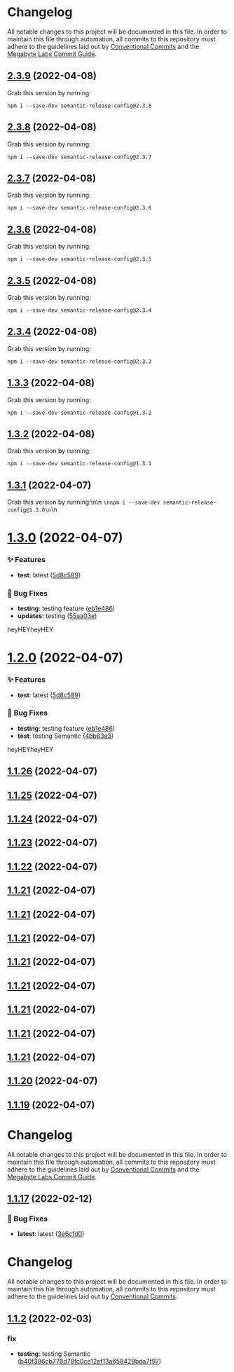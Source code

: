 # Changelog

All notable changes to this project will be documented in this file. In order to maintain this file through automation, all commits to this repository must adhere to the guidelines laid out by [Conventional Commits](https://conventionalcommits.org) and the [Megabyte Labs Commit Guide](https://megabyte.space/docs/contributing/commits).

## [2.3.9](https://gitlab.com/megabyte-labs/npm/configs/release/compare/v2.3.8...v2.3.9) (2022-04-08)





Grab this version by running:


```shell
npm i --save-dev semantic-release-config@2.3.8
```

## [2.3.8](https://gitlab.com/megabyte-labs/npm/configs/release/compare/v2.3.7...v2.3.8) (2022-04-08)





Grab this version by running:


```shell
npm i --save-dev semantic-release-config@2.3.7
```

## [2.3.7](https://gitlab.com/megabyte-labs/npm/configs/release/compare/v2.3.6...v2.3.7) (2022-04-08)





Grab this version by running:


```shell
npm i --save-dev semantic-release-config@2.3.6
```

## [2.3.6](https://gitlab.com/megabyte-labs/npm/configs/release/compare/v2.3.5...v2.3.6) (2022-04-08)





Grab this version by running:


```shell
npm i --save-dev semantic-release-config@2.3.5
```

## [2.3.5](https://gitlab.com/megabyte-labs/npm/configs/release/compare/v2.3.4...v2.3.5) (2022-04-08)





Grab this version by running:


```shell
npm i --save-dev semantic-release-config@2.3.4
```

## [2.3.4](https://gitlab.com/megabyte-labs/npm/configs/release/compare/v2.3.3...v2.3.4) (2022-04-08)





Grab this version by running:


```shell
npm i --save-dev semantic-release-config@2.3.3
```

## [1.3.3](https://gitlab.com/megabyte-labs/npm/configs/release/compare/v1.3.2...v1.3.3) (2022-04-08)





Grab this version by running:


```
npm i --save-dev semantic-release-config@1.3.2
```

## [1.3.2](https://gitlab.com/megabyte-labs/npm/configs/release/compare/v1.3.1...v1.3.2) (2022-04-08)





Grab this version by running:


```
npm i --save-dev semantic-release-config@1.3.1
```

## [1.3.1](https://gitlab.com/megabyte-labs/npm/configs/release/compare/v1.3.0...v1.3.1) (2022-04-07)





Grab this version by running:\n\n
```\nnpm i --save-dev semantic-release-config@1.3.0\n```\n

# [1.3.0](https://gitlab.com/megabyte-labs/npm/configs/release/compare/v1.2.0...v1.3.0) (2022-04-07)


### ✨ Features

* **test**: latest ([5d8c589](https://gitlab.com/megabyte-labs/npm/configs/release/commit/5d8c589)) 


### 🐛 Bug Fixes

* **testing**: testing feature ([eb1e486](https://gitlab.com/megabyte-labs/npm/configs/release/commit/eb1e486)) 
* **updates**: testing ([55aa03e](https://gitlab.com/megabyte-labs/npm/configs/release/commit/55aa03e)) 





heyHEYheyHEY

# [1.2.0](https://gitlab.com/megabyte-labs/npm/configs/release/compare/v1.1.26...v1.2.0) (2022-04-07)


### ✨ Features

* **test**: latest ([5d8c589](https://gitlab.com/megabyte-labs/npm/configs/release/commit/5d8c589)) 


### 🐛 Bug Fixes

* **testing**: testing feature ([eb1e486](https://gitlab.com/megabyte-labs/npm/configs/release/commit/eb1e486)) 
* **test**: testing Semantic ([4bb83a3](https://gitlab.com/megabyte-labs/npm/configs/release/commit/4bb83a3)) 





heyHEYheyHEY

## [1.1.26](https://gitlab.com/megabyte-labs/npm/configs/release/compare/v1.1.25...v1.1.26) (2022-04-07)

## [1.1.25](https://gitlab.com/megabyte-labs/npm/configs/release/compare/v1.1.24...v1.1.25) (2022-04-07)

## [1.1.24](https://gitlab.com/megabyte-labs/npm/configs/release/compare/v1.1.23...v1.1.24) (2022-04-07)

## [1.1.23](https://gitlab.com/megabyte-labs/npm/configs/release/compare/v1.1.22...v1.1.23) (2022-04-07)

## [1.1.22](https://gitlab.com/megabyte-labs/npm/configs/release/compare/v1.1.21...v1.1.22) (2022-04-07)

## [1.1.21](https://gitlab.com/megabyte-labs/npm/configs/release/compare/v1.1.20...v1.1.21) (2022-04-07)

## [1.1.21](https://gitlab.com/megabyte-labs/npm/configs/release/compare/v1.1.20...v1.1.21) (2022-04-07)

## [1.1.21](https://gitlab.com/megabyte-labs/npm/configs/release/compare/v1.1.20...v1.1.21) (2022-04-07)

## [1.1.21](https://gitlab.com/megabyte-labs/npm/configs/release/compare/v1.1.20...v1.1.21) (2022-04-07)

## [1.1.21](https://gitlab.com/megabyte-labs/npm/configs/release/compare/v1.1.20...v1.1.21) (2022-04-07)

## [1.1.21](https://gitlab.com/megabyte-labs/npm/configs/release/compare/v1.1.20...v1.1.21) (2022-04-07)

## [1.1.21](https://gitlab.com/megabyte-labs/npm/configs/release/compare/v1.1.20...v1.1.21) (2022-04-07)

## [1.1.21](https://gitlab.com/megabyte-labs/npm/configs/release/compare/v1.1.20...v1.1.21) (2022-04-07)

## [1.1.20](https://gitlab.com/megabyte-labs/npm/configs/release/compare/v1.1.19...v1.1.20) (2022-04-07)

## [1.1.19](https://gitlab.com/megabyte-labs/npm/configs/release/compare/v1.1.18...v1.1.19) (2022-04-07)

# Changelog

All notable changes to this project will be documented in this file. In order to maintain this file through automation, all commits to this repository must adhere to the guidelines laid out by [Conventional Commits](https://conventionalcommits.org) and the [Megabyte Labs Commit Guide](https://megabyte.space/docs/contributing/commits).

## [1.1.17](https://gitlab.com/megabyte-labs/npm/configs/release/compare/v1.1.16...v1.1.17) (2022-02-12)

### 🐛 Bug Fixes

- **latest**: latest ([3e6cfd0](https://gitlab.com/megabyte-labs/npm/configs/release/commit/3e6cfd0))

# Changelog

All notable changes to this project will be documented in this file. In order to maintain this file through automation, all commits to this repository must adhere to the guidelines laid out by [Conventional Commits](https://conventionalcommits.org).

## [1.1.2](https://gitlab.com/megabyte-labs/npm/configs/release/compare/v1.1.1...v1.1.2) (2022-02-03)

### fix

- **testing**: testing Semantic ([b40f396cb778d78fc0ce12ef13a658429bda7f97](https://gitlab.com/megabyte-labs/npm/configs/release/commit/b40f396cb778d78fc0ce12ef13a658429bda7f97))
